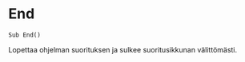<!--controlflow-->
End
===

```eppabasic
Sub End()
```

Lopettaa ohjelman suorituksen ja sulkee suoritusikkunan välittömästi.
